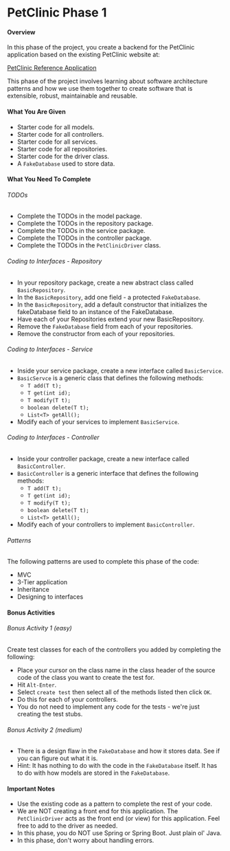 # PetClinic Phase 1

#### Overview
In this phase of the project, you create a backend for the PetClinic application based on the existing PetClinic website at: 

[PetClinic Reference Application](http://petclinic.cognizantacademy.com)

This phase of the project involves learning about software architecture patterns and how we use them together to create software that is extensible, robust, maintainable and reusable.

#### What You Are Given

* Starter code for all models.
* Starter code for all controllers.
* Starter code for all services.
* Starter code for all repositories.
* Starter code for the driver class.
* A `FakeDatabase` used to store data.

#### What You Need To Complete

###### TODOs
* Complete the TODOs in the model package.
* Complete the TODOs in the repository package.
* Complete the TODOs in the service package.
* Complete the TODOs in the controller package.
* Complete the TODOs in the `PetClinicDriver` class.

###### Coding to Interfaces - Repository
* In your repository package, create a new abstract class called `BasicRepository`.  
* In the `BasicRepository`, add one field - a protected `FakeDatabase`.
* In the `BasicRepository`, add a default constructor that initializes the fakeDatabase field to an instance of the FakeDatabase.
* Have each of your Repositories extend your new BasicRepository.
* Remove the `FakeDatabase` field from each of your repositories.
* Remove the constructor from each of your repositories.

###### Coding to Interfaces - Service
* Inside your service package, create a new interface called `BasicService`.
* `BasicServce` is a generic class that defines the following methods:
  - `T add(T t);`
  - `T get(int id);`
  - `T modify(T t);`
  - `boolean delete(T t);`
  - `List<T> getAll();`
* Modify each of your services to implement `BasicService`.

###### Coding to Interfaces - Controller
* Inside your controller package, create a new interface called `BasicController`.
* `BasicController` is a generic interface that defines the following methods:
  - `T add(T t);`
  - `T get(int id);`
  - `T modify(T t);`
  - `boolean delete(T t);`
  - `List<T> getAll();`
* Modify each of your controllers to implement `BasicController`.

###### Patterns
The following patterns are used to complete this phase of the code:
* MVC
* 3-Tier application
* Inheritance
* Designing to interfaces

#### Bonus Activities
###### Bonus Activity 1 (easy) 
Create test classes for each of the controllers you added by completing the following:
* Place your cursor on the class name in the class header of the source code of the class you want to create the test for.
* Hit `Alt-Enter`.
* Select `create test` then select all of the methods listed then click `OK`.
* Do this for each of your controllers.
* You do not need to implement any code for the tests - we're just creating the test stubs.

###### Bonus Activity 2 (medium)
* There is a design flaw in the `FakeDatabase` and how it stores data.  See if you can figure out what it is.
* Hint:  It has nothing to do with the code in the `FakeDatabase` itself.  It has to do with how models are stored in the `FakeDatabase`.

#### Important Notes
* Use the existing code as a pattern to complete the rest of your code.
* We are NOT creating a front end for this application.  The `PetClinicDriver` acts as the front end (or view) for this application. Feel free to add to the driver as needed.
* In this phase, you do NOT use Spring or Spring Boot.  Just plain ol' Java.
* In this phase, don't worry about handling errors.
